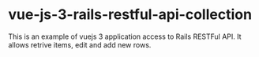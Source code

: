 # vue-js-3-rails-restful-api-collection
 
This is an example of vuejs 3 application access to Rails RESTFul API. It allows retrive items, edit and add new rows.
